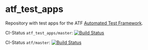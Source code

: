# atf_test_apps
Repository with test apps for the ATF [Automated Test Framework](https://github.com/floweisshardt/atf).

CI-Status ```atf_test_apps/master```: [![Build Status](https://travis-ci.com/floweisshardt/atf_test_apps.svg?branch=master)](https://travis-ci.com/floweisshardt/atf_test_apps)

CI-Status ```atf/master```: [![Build Status](https://travis-ci.com/floweisshardt/atf.svg?branch=master)](https://travis-ci.com/floweisshardt/atf)
